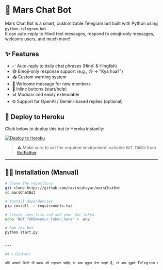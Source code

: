 # 🤖 Mars Chat Bot

Mars Chat Bot is a smart, customizable Telegram bot built with Python using `python-telegram-bot`.  
It can auto-reply to Hindi text messages, respond to emoji-only messages, welcome users, and much more!

## ✨ Features

- ✅ Auto-reply to daily chat phrases (Hindi & Hinglish)
- 😄 Emoji-only response support (e.g., 😢 → "Kya hua?")
- 📥 Custom warning system
- 📝 Welcome message for new members
- 🔘 Inline buttons (start/help)
- 📊 Modular and easily extendable
- 🌐 Support for OpenAI / Gemini-based replies (optional)

## 🚀 Deploy to Heroku

Click below to deploy this bot to Heroku instantly:

[![Deploy to Heroku](https://www.herokucdn.com/deploy/button.svg)](https://heroku.com/deploy?template=https://github.com/ravinishayar/marsChatBot)

> ⚠️ Make sure to set the required environment variable `BOT_TOKEN` from [BotFather](https://t.me/BotFather)

---

## 🧑‍💻 Installation (Manual)

```bash
# Clone the repository
git clone https://github.com/ravinishayar/marsChatBot
cd marsChatBot

# Install dependencies
pip install -r requirements.txt

# Create .env file and add your bot token
echo "BOT_TOKEN=your_token_here" > .env

# Run the bot
python start.py


---

## 📞 Contact

यदि आपको किसी भी प्रकार की सहायता चाहिए या आप सुझाव देना चाहते हैं, तो आप मुझसे Telegram पर संपर्क करें: [@RaviNishayar](https://t.me/RaviNishayar)

